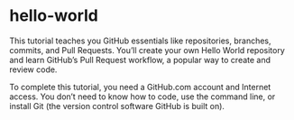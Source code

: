 # hello-world
This tutorial teaches you GitHub essentials like repositories, branches, commits, and Pull Requests. You’ll create your own Hello World repository and learn GitHub’s Pull Request workflow, a popular way to create and review code.

To complete this tutorial, you need a GitHub.com account and Internet access. You don’t need to know how to code, use the command line, or install Git (the version control software GitHub is built on).
